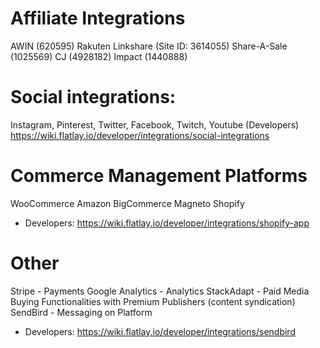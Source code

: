 <!-- TITLE: Product Integration Platforms -->
<!-- SUBTITLE: A quick summary of Integrations -->


# Affiliate Integrations
AWIN (620595)
Rakuten Linkshare (Site ID: 3614055)
Share-A-Sale (1025569)
CJ (4928182)
Impact (1440888)
# Social integrations:
Instagram, Pinterest, Twitter, Facebook, Twitch, Youtube
(Developers) https://wiki.flatlay.io/developer/integrations/social-integrations

# Commerce Management Platforms
WooCommerce
Amazon
BigCommerce
Magneto
Shopify
* Developers: https://wiki.flatlay.io/developer/integrations/shopify-app

# Other
Stripe - Payments
Google Analytics - Analytics
StackAdapt - Paid Media Buying Functionalities with Premium Publishers (content syndication)
SendBird - Messaging on Platform
* Developers: https://wiki.flatlay.io/developer/integrations/sendbird